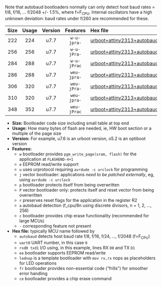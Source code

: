 Note that autobaud bootloaders normally can only detect host baud rates = f/8, f/16, ... f/2048 +/- 1.5%, where f=F<sub>CPU</sub>. Internal oscillators have a high unknown deviation: baud rates under f/260 are recommended for these.

|Size|Usage|Version|Features|Hex file|
|:-:|:-:|:-:|:-:|:--|
|222|224|u7.7|`w-u-jpra-`|[urboot+attiny2313+autobaud_uart0_rxd0_txd1.hex](https://raw.githubusercontent.com/stefanrueger/urboot.hex/main/mcus/attiny2313/autobaud/urboot+attiny2313+autobaud_uart0_rxd0_txd1.hex)|
|256|256|u7.7|`w-u-jPra-`|[urboot+attiny2313+autobaud_uart0_rxd0_txd1_lednop_fr.hex](https://raw.githubusercontent.com/stefanrueger/urboot.hex/main/mcus/attiny2313/autobaud/urboot+attiny2313+autobaud_uart0_rxd0_txd1_lednop_fr.hex)|
|284|288|u7.7|`w-u-jPrac`|[urboot+attiny2313+autobaud_uart0_rxd0_txd1_lednop_fr_ce.hex](https://raw.githubusercontent.com/stefanrueger/urboot.hex/main/mcus/attiny2313/autobaud/urboot+attiny2313+autobaud_uart0_rxd0_txd1_lednop_fr_ce.hex)|
|286|288|u7.7|`weu-jpra-`|[urboot+attiny2313+autobaud_uart0_rxd0_txd1_ee.hex](https://raw.githubusercontent.com/stefanrueger/urboot.hex/main/mcus/attiny2313/autobaud/urboot+attiny2313+autobaud_uart0_rxd0_txd1_ee.hex)|
|306|320|u7.7|`weu-jPra-`|[urboot+attiny2313+autobaud_uart0_rxd0_txd1_ee_lednop.hex](https://raw.githubusercontent.com/stefanrueger/urboot.hex/main/mcus/attiny2313/autobaud/urboot+attiny2313+autobaud_uart0_rxd0_txd1_ee_lednop.hex)|
|310|320|u7.7|`weu-jpra-`|[urboot+attiny2313+autobaud_uart0_rxd0_txd1_ee_lednop_fr.hex](https://raw.githubusercontent.com/stefanrueger/urboot.hex/main/mcus/attiny2313/autobaud/urboot+attiny2313+autobaud_uart0_rxd0_txd1_ee_lednop_fr.hex)|
|348|352|u7.7|`weu-jPrac`|[urboot+attiny2313+autobaud_uart0_rxd0_txd1_ee_lednop_fr_ce.hex](https://raw.githubusercontent.com/stefanrueger/urboot.hex/main/mcus/attiny2313/autobaud/urboot+attiny2313+autobaud_uart0_rxd0_txd1_ee_lednop_fr_ce.hex)|

- **Size:** Bootloader code size including small table at top end
- **Usage:** How many bytes of flash are needed, ie, HW boot section or a multiple of the page size
- **Version:** For example, u7.6 is an urboot version, o5.2 is an optiboot version
- **Features:**
  + `w` bootloader provides `pgm_write_page(sram, flash)` for the application at `FLASHEND-4+1`
  + `e` EEPROM read/write support
  + `u` uses urprotocol requiring `avrdude -c urclock` for programming
  + `j` vector bootloader: applications *need to be patched externally*, eg, using `avrdude -c urclock`
  + `p` bootloader protects itself from being overwritten
  + `P` vector bootloader only: protects itself and reset vector from being overwritten
  + `r` preserves reset flags for the application in the register R2
  + `a` autobaud detection (f_cpu/8n using discrete divisors, n = 1, 2, ..., 256)
  + `c` bootloader provides chip erase functionality (recommended for large MCUs)
  + `-` corresponding feature not present
- **Hex file:** typically MCU name followed by
  + `autobaud` detects host baud rate f/8, f/16, f/24, ..., f/2048 (f=F<sub>CPU</sub>)
  + `uart0` UART number, in this case `0`
  + `rxd0 txd1` I/O using, in this example, lines RX `D0` and TX `D1`
  + `ee` bootloader supports EEPROM read/write
  + `lednop` is a template bootloader with `mov rx,rx` nops as placeholders for LED operations
  + `fr` bootloader provides non-essential code ("frills") for smoother error handling
  + `ce` bootloader provides a chip erase command
